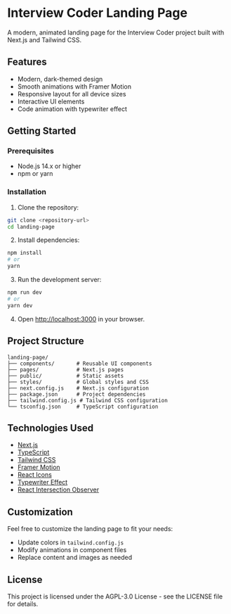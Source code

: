 # Interview Coder Landing Page

A modern, animated landing page for the Interview Coder project built with Next.js and Tailwind CSS.

## Features

- Modern, dark-themed design
- Smooth animations with Framer Motion
- Responsive layout for all device sizes
- Interactive UI elements
- Code animation with typewriter effect

## Getting Started

### Prerequisites

- Node.js 14.x or higher
- npm or yarn

### Installation

1. Clone the repository:

```bash
git clone <repository-url>
cd landing-page
```

2. Install dependencies:

```bash
npm install
# or
yarn
```

3. Run the development server:

```bash
npm run dev
# or
yarn dev
```

4. Open [http://localhost:3000](http://localhost:3000) in your browser.

## Project Structure

```
landing-page/
├── components/       # Reusable UI components
├── pages/            # Next.js pages
├── public/           # Static assets
├── styles/           # Global styles and CSS
├── next.config.js    # Next.js configuration
├── package.json      # Project dependencies
├── tailwind.config.js # Tailwind CSS configuration
└── tsconfig.json     # TypeScript configuration
```

## Technologies Used

- [Next.js](https://nextjs.org/)
- [TypeScript](https://www.typescriptlang.org/)
- [Tailwind CSS](https://tailwindcss.com/)
- [Framer Motion](https://www.framer.com/motion/)
- [React Icons](https://react-icons.github.io/react-icons/)
- [Typewriter Effect](https://www.npmjs.com/package/typewriter-effect)
- [React Intersection Observer](https://www.npmjs.com/package/react-intersection-observer)

## Customization

Feel free to customize the landing page to fit your needs:

- Update colors in `tailwind.config.js`
- Modify animations in component files
- Replace content and images as needed

## License

This project is licensed under the AGPL-3.0 License - see the LICENSE file for details. 